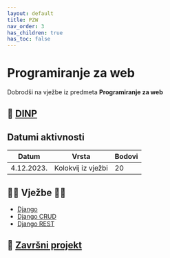 ```yaml
---
layout: default
title: PZW
nav_order: 3
has_children: true
has_toc: false
---
```


# Programiranje za web

Dobrodši na vježbe iz predmeta **Programiranje za web**

## 📅 [DINP](https://moodle.srce.hr/2023-2024/pluginfile.php/8912464/mod_resource/content/0/DINP_FIDIT_2023_2024_PW.pdf)

## Datumi aktivnosti

| Datum | Vrsta | Bodovi |
| ----- | ----- | --------|
| 4.12.2023. | Kolokvij iz vježbi | 20 |

## 👨‍💻 Vježbe 👨‍🏫

- [Django](https://gaseri.org/hr/nastava/materijali/python-modul-django/)
- [Django CRUD](../crud)
- [Django REST](https://gaseri.org/hr/nastava/materijali/python-modul-django-rest-framework/)

## 🚀 [Završni projekt](../pzw-zavrsni-zadatak.md)
